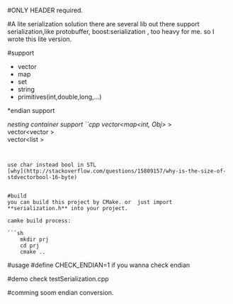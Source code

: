 #ONLY HEADER required.

#A lite serialization solution
there are several lib out there support serialization,like protobuffer, boost:serialization , too heavy for me.  so I wrote this lite version.

#support 
* vector
* map
* set
* string
* primitives(int,double,long,...)

*endian support

*nesting container support
``cpp
vector<map<int, Obj*> >  
vector<vector<string> >  
vector<list<string> >  
```


use char instead bool in STL
[why](http://stackoverflow.com/questions/15809157/why-is-the-size-of-stdvectorbool-16-byte)


#build
you can build this project by CMake. or  just import **serialization.h** into your project.

camke build process:

```sh
	mkdir prj
	cd prj
	cmake ..
```
#usage
#define CHECK_ENDIAN=1  if you wanna check endian

#demo
check testSerialization.cpp 
 
#comming soom 
endian conversion.

